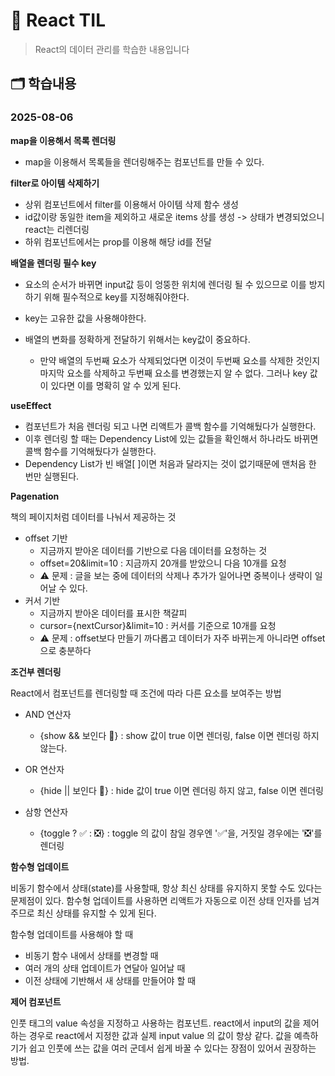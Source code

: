 # 📂 React TIL

> React의 데이터 관리를 학습한 내용입니다

## 🗂️ 학습내용

### 2025-08-06

**map을 이용해서 목록 렌더링**

- map을 이용해서 목록들을 렌더링해주는 컴포넌트를 만들 수 있다.


**filter로 아이템 삭제하기**

- 상위 컴포넌트에서 filter를 이용해서 아이템 삭제 함수 생성
- id값이랑 동일한 item을 제외하고 새로운 items 상를 생성 -> 상태가 변경되었으니 react는 리렌더링
- 하위 컴포넌트에서는 prop를 이용해 해당 id를 전달


**배열을 렌더링 필수 key**

- 요소의 순서가 바뀌면 input값 등이 엉뚱한 위치에 렌더링 될 수 있으므로 이를 방지하기 위해 필수적으로 key를 지정해줘야한다.
- key는 고유한 값을 사용해야한다.
- 배열의 변화를 정확하게 전달하기 위해서는 key값이 중요하다.

  - 만약 배열의 두번째 요소가 삭제되었다면 이것이 두번째 요소를 삭제한 것인지 마지막 요소를 삭제하고 두번째 요소를 변경했는지 알 수 없다. 그러나 key 값이 있다면 이를 명확히 알 수 있게 된다.

**useEffect**

- 컴포넌트가 처음 렌더링 되고 나면 리액트가 콜백 함수를 기억해뒀다가 실행한다.
- 이후 렌더링 할 때는 Dependency List에 있는 값들을 확인해서 하나라도 바뀌면 콜백 함수를 기억해뒀다가 실행한다.
- Dependency List가 빈 배열[ ]이면 처음과 달라지는 것이 없기때문에 맨처음 한 번만 실행된다. 


**Pagenation**

책의 페이지처럼 데이터를 나눠서 제공하는 것

- offset 기반
  - 지금까지 받아온 데이터를 기반으로 다음 데이터를 요청하는 것 
  - offset=20&limit=10 : 지금까지 20개를 받았으니 다음 10개를 요청
  - ⚠️ 문제 : 글을 보는 중에 데이터의 삭제나 추가가 일어나면 중복이나 생략이 일어날 수 있다.
- 커서 기반
  - 지금까지 받아온 데이터를 표시한 책갈피
  - cursor={nextCursor}&limit=10 : 커서를 기준으로 10개를 요청
  - ⚠️ 문제 : offset보다 만들기 까다롭고 데이터가 자주 바뀌는게 아니라면 offset으로 충분하다


**조건부 렌더링**

React에서 컴포넌트를 렌더링할 때 조건에 따라 다른 요소를 보여주는 방법

- AND 연산자
  - {show && 보인다 👀} : show 값이 true 이면 렌더링, false 이면 렌더링 하지 않는다.

- OR 연산자
  - {hide || 보인다 👀} : hide 값이 true 이면 렌더링 하지 않고, false 이면 렌더링

- 삼항 연산자 
  - {toggle ? ✅ : ❎} : toggle 의 값이 참일 경우엔 '✅'을, 거짓일 경우에는 '❎'를 렌더링


**함수형 업데이트**

비동기 함수에서 상태(state)를 사용할때, 항상 최신 상태를 유지하지 못할 수도 있다는 문제점이 있다. 
함수형 업데이트를 사용하면 리액트가 자동으로 이전 상태 인자를 넘겨주므로 최신 상태를 유지할 수 있게 된다.

함수형 업데이트를 사용해야 할 때

- 비동기 함수 내에서 상태를 변경할 때
- 여러 개의 상태 업데이트가 연달아 일어날 때
- 이전 상태에 기반해서 새 상태를 만들어야 할 때


**제어 컴포넌트**

인풋 태그의 value 속성을 지정하고 사용하는 컴포넌트.
react에서 input의 값을 제어하는 경우로 react에서 지정한 값과 실제 input value 의 값이 항상 같다.
값을 예측하기가 쉽고 인풋에 쓰는 값을 여러 군데서 쉽게 바꿀 수 있다는 장점이 있어서 권장하는 방법.